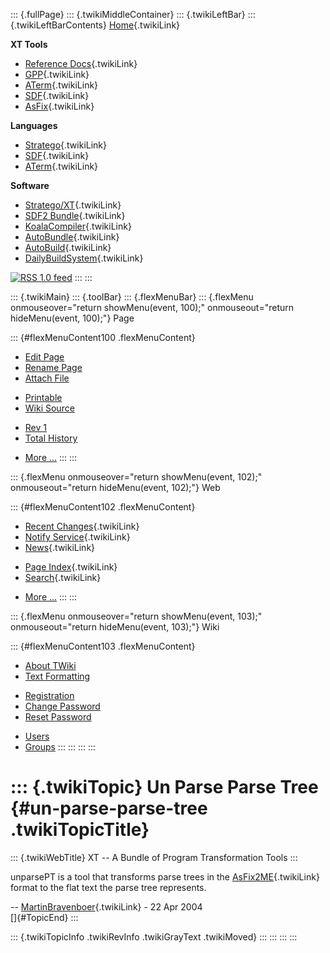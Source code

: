 ::: {.fullPage}
::: {.twikiMiddleContainer}
::: {.twikiLeftBar}
::: {.twikiLeftBarContents}
[Home](WebHome){.twikiLink}

**XT Tools**

-   [Reference Docs](ToolReference){.twikiLink}
-   [GPP](GenericPrettyPrinter){.twikiLink}
-   [ATerm](ATermTools){.twikiLink}
-   [SDF](SdfTools){.twikiLink}
-   [AsFix](AsFixTools){.twikiLink}

**Languages**

-   [Stratego](../Stratego/WebHome){.twikiLink}
-   [SDF](../Sdf/WebHome){.twikiLink}
-   [ATerm](ATermFormat){.twikiLink}

**Software**

-   [Stratego/XT](../Stratego/StrategoDownload){.twikiLink}
-   [SDF2 Bundle](../Sdf/SdfBundle){.twikiLink}
-   [KoalaCompiler](KoalaCompiler){.twikiLink}
-   [AutoBundle](AutoBundle){.twikiLink}
-   [AutoBuild](AutoBuild){.twikiLink}
-   [DailyBuildSystem](DailyBuildSystem){.twikiLink}

[![](http://www.program-transformation.org/twiki/pub/rss.gif "RSS 1.0 feed")](http://www.program-transformation.org/twiki/bin/view/Tools/WebRss?skin=rss)
:::
:::

::: {.twikiMain}
::: {.toolBar}
::: {.flexMenuBar}
::: {.flexMenu onmouseover="return showMenu(event, 100);" onmouseout="return hideMenu(event, 100);"}
Page

::: {#flexMenuContent100 .flexMenuContent}
-   [Edit
    Page](http://www.program-transformation.org/edit/Tools/UnParseParseTree?t=1536826731)
-   [Rename
    Page](http://www.program-transformation.org/rename/Tools/UnParseParseTree)
-   [Attach
    File](http://www.program-transformation.org/attach/Tools/UnParseParseTree)

<!-- -->

-   [Printable](http://www.program-transformation.org/view/Tools/UnParseParseTree?skin=print.pattern)
-   [Wiki
    Source](http://www.program-transformation.org/view/Tools/UnParseParseTree?skin=text&raw=on&contenttype=text/plain)

<!-- -->

-   [Rev
    1](http://www.program-transformation.org/view/Tools/UnParseParseTree?rev=1.1)
-   [Total
    History](http://www.program-transformation.org/rdiff/Tools/UnParseParseTree)

<!-- -->

-   [More
    \...](http://www.program-transformation.org/oops/Tools/UnParseParseTree?template=oopsmore&param1=1.1&param2=1.1)
:::
:::

::: {.flexMenu onmouseover="return showMenu(event, 102);" onmouseout="return hideMenu(event, 102);"}
Web

::: {#flexMenuContent102 .flexMenuContent}
-   [Recent Changes](WebChanges){.twikiLink}
-   [Notify Service](WebNotify){.twikiLink}
-   [News](WebNews){.twikiLink}

<!-- -->

-   [Page Index](WebIndex){.twikiLink}
-   [Search](WebSearch){.twikiLink}

<!-- -->

-   [More
    \...](http://www.program-transformation.org/oops/Tools/UnParseParseTree?template=oopsmore&param1=1.1&param2=1.1)
:::
:::

::: {.flexMenu onmouseover="return showMenu(event, 103);" onmouseout="return hideMenu(event, 103);"}
Wiki

::: {#flexMenuContent103 .flexMenuContent}
-   [About
    TWiki](http://www.program-transformation.org/view/TWiki/WebHome)
-   [Text
    Formatting](http://www.program-transformation.org/view/TWiki/TextFormattingRules)

<!-- -->

-   [Registration](http://www.program-transformation.org/view/TWiki/TWikiRegistration)
-   [Change
    Password](http://www.program-transformation.org/view/TWiki/ChangePassword)
-   [Reset
    Password](http://www.program-transformation.org/view/TWiki/ResetPassword)

<!-- -->

-   [Users](http://www.program-transformation.org/view/Main/TWikiUsers)
-   [Groups](http://www.program-transformation.org/view/Main/TWikiGroups)
:::
:::
:::
:::

::: {.twikiTopic}
Un Parse Parse Tree {#un-parse-parse-tree .twikiTopicTitle}
===================

::: {.twikiWebTitle}
XT \-- A Bundle of Program Transformation Tools
:::

unparsePT is a tool that transforms parse trees in the
[AsFix2ME](AsFix2ME){.twikiLink} format to the flat text the parse tree
represents.

\-- [MartinBravenboer](../Main/MartinBravenboer){.twikiLink} - 22 Apr
2004\
[]{#TopicEnd}
:::

::: {.twikiTopicInfo .twikiRevInfo .twikiGrayText .twikiMoved}
:::
:::
:::
:::
